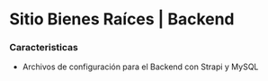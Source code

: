 # Sitio Bienes Raíces | Backend

### Caracteristicas

 + Archivos de configuración para el Backend con Strapi y MySQL
